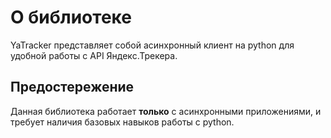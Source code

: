 # О библиотеке

YaTracker представляет собой асинхронный клиент на python для удобной работы с API Яндекс.Трекера.

## Предостережение

Данная библиотека работает **только** с асинхронными приложениями,
и требует наличия базовых навыков работы с python.

